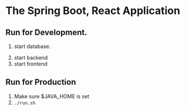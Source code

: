 # The Spring Boot, React Application

## Run for Development.

1. start database.
    >
2. start backend
3. start frontend

## Run for Production

1. Make sure $JAVA_HOME is set
2. `./run.sh`

